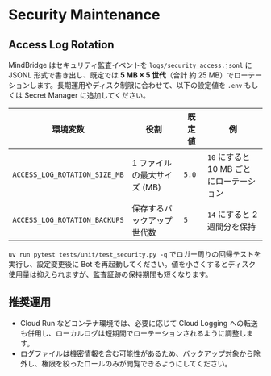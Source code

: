 # Security Maintenance

## Access Log Rotation

MindBridge はセキュリティ監査イベントを `logs/security_access.jsonl` に JSONL 形式で書き出し、既定では **5 MB × 5 世代**（合計 約 25 MB）でローテーションします。長期運用やディスク制限に合わせて、以下の設定値を `.env` もしくは Secret Manager に追加してください。

| 環境変数 | 役割 | 既定値 | 例 |
| --- | --- | --- | --- |
| `ACCESS_LOG_ROTATION_SIZE_MB` | 1 ファイルの最大サイズ (MB) | `5.0` | `10` にすると 10 MB ごとにローテーション |
| `ACCESS_LOG_ROTATION_BACKUPS` | 保存するバックアップ世代数 | `5` | `14` にすると 2 週間分を保持 |

`uv run pytest tests/unit/test_security.py -q` でロガー周りの回帰テストを実行し、設定変更後に Bot を再起動してください。値を小さくするとディスク使用量は抑えられますが、監査証跡の保持期間も短くなります。

## 推奨運用

- Cloud Run などコンテナ環境では、必要に応じて Cloud Logging への転送も併用し、ローカルログは短期間でローテーションされるように調整します。
- ログファイルは機密情報を含む可能性があるため、バックアップ対象から除外し、権限を絞ったロールのみが閲覧できるようにしてください。
